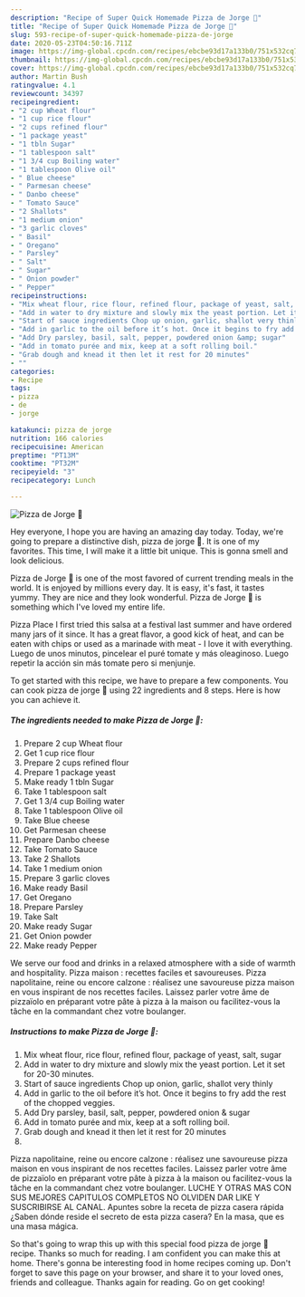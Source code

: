 ```yaml
---
description: "Recipe of Super Quick Homemade Pizza de Jorge 🥰"
title: "Recipe of Super Quick Homemade Pizza de Jorge 🥰"
slug: 593-recipe-of-super-quick-homemade-pizza-de-jorge
date: 2020-05-23T04:50:16.711Z
image: https://img-global.cpcdn.com/recipes/ebcbe93d17a133b0/751x532cq70/pizza-de-jorge-🥰-recipe-main-photo.jpg
thumbnail: https://img-global.cpcdn.com/recipes/ebcbe93d17a133b0/751x532cq70/pizza-de-jorge-🥰-recipe-main-photo.jpg
cover: https://img-global.cpcdn.com/recipes/ebcbe93d17a133b0/751x532cq70/pizza-de-jorge-🥰-recipe-main-photo.jpg
author: Martin Bush
ratingvalue: 4.1
reviewcount: 34397
recipeingredient:
- "2 cup Wheat flour"
- "1 cup rice flour"
- "2 cups refined flour"
- "1 package yeast"
- "1 tbln Sugar"
- "1 tablespoon salt"
- "1 3/4 cup Boiling water"
- "1 tablespoon Olive oil"
- " Blue cheese"
- " Parmesan cheese"
- " Danbo cheese"
- " Tomato Sauce"
- "2 Shallots"
- "1 medium onion"
- "3 garlic cloves"
- " Basil"
- " Oregano"
- " Parsley"
- " Salt"
- " Sugar"
- " Onion powder"
- " Pepper"
recipeinstructions:
- "Mix wheat flour, rice flour, refined flour, package of yeast, salt, sugar"
- "Add in water to dry mixture and slowly mix the yeast portion. Let it set for 20-30 minutes."
- "Start of sauce ingredients Chop up onion, garlic, shallot very thinly"
- "Add in garlic to the oil before it’s hot. Once it begins to fry add the rest of the chopped veggies."
- "Add Dry parsley, basil, salt, pepper, powdered onion &amp; sugar"
- "Add in tomato purée and mix, keep at a soft rolling boil."
- "Grab dough and knead it then let it rest for 20 minutes"
- ""
categories:
- Recipe
tags:
- pizza
- de
- jorge

katakunci: pizza de jorge 
nutrition: 166 calories
recipecuisine: American
preptime: "PT13M"
cooktime: "PT32M"
recipeyield: "3"
recipecategory: Lunch

---
```



![Pizza de Jorge 🥰](https://img-global.cpcdn.com/recipes/ebcbe93d17a133b0/751x532cq70/pizza-de-jorge-🥰-recipe-main-photo.jpg)

Hey everyone, I hope you are having an amazing day today. Today, we're going to prepare a distinctive dish, pizza de jorge 🥰. It is one of my favorites. This time, I will make it a little bit unique. This is gonna smell and look delicious.

Pizza de Jorge 🥰 is one of the most favored of current trending meals in the world. It is enjoyed by millions every day. It is easy, it's fast, it tastes yummy. They are nice and they look wonderful. Pizza de Jorge 🥰 is something which I've loved my entire life.

Pizza Place I first tried this salsa at a festival last summer and have ordered many jars of it since. It has a great flavor, a good kick of heat, and can be eaten with chips or used as a marinade with meat - I love it with everything. Luego de unos minutos, pincelear el puré tomate y más oleaginoso. Luego repetir la acción sin más tomate pero si menjunje.


To get started with this recipe, we have to prepare a few components. You can cook pizza de jorge 🥰 using 22 ingredients and 8 steps. Here is how you can achieve it.

<!--inarticleads1-->

##### The ingredients needed to make Pizza de Jorge 🥰:

1. Prepare 2 cup Wheat flour
1. Get 1 cup rice flour
1. Prepare 2 cups refined flour
1. Prepare 1 package yeast
1. Make ready 1 tbln Sugar
1. Take 1 tablespoon salt
1. Get 1 3/4 cup Boiling water
1. Take 1 tablespoon Olive oil
1. Take  Blue cheese
1. Get  Parmesan cheese
1. Prepare  Danbo cheese
1. Take  Tomato Sauce
1. Take 2 Shallots
1. Take 1 medium onion
1. Prepare 3 garlic cloves
1. Make ready  Basil
1. Get  Oregano
1. Prepare  Parsley
1. Take  Salt
1. Make ready  Sugar
1. Get  Onion powder
1. Make ready  Pepper


We serve our food and drinks in a relaxed atmosphere with a side of warmth and hospitality. Pizza maison : recettes faciles et savoureuses. Pizza napolitaine, reine ou encore calzone : réalisez une savoureuse pizza maison en vous inspirant de nos recettes faciles. Laissez parler votre âme de pizzaïolo en préparant votre pâte à pizza à la maison ou facilitez-vous la tâche en la commandant chez votre boulanger. 

<!--inarticleads2-->

##### Instructions to make Pizza de Jorge 🥰:

1. Mix wheat flour, rice flour, refined flour, package of yeast, salt, sugar
1. Add in water to dry mixture and slowly mix the yeast portion. Let it set for 20-30 minutes.
1. Start of sauce ingredients Chop up onion, garlic, shallot very thinly
1. Add in garlic to the oil before it’s hot. Once it begins to fry add the rest of the chopped veggies.
1. Add Dry parsley, basil, salt, pepper, powdered onion &amp; sugar
1. Add in tomato purée and mix, keep at a soft rolling boil.
1. Grab dough and knead it then let it rest for 20 minutes
1. 


Pizza napolitaine, reine ou encore calzone : réalisez une savoureuse pizza maison en vous inspirant de nos recettes faciles. Laissez parler votre âme de pizzaïolo en préparant votre pâte à pizza à la maison ou facilitez-vous la tâche en la commandant chez votre boulanger. LUCHE Y OTRAS MAS CON SUS MEJORES CAPITULOS COMPLETOS NO OLVIDEN DAR LIKE Y SUSCRIBIRSE AL CANAL. Apuntes sobre la receta de pizza casera rápida ¿Saben dónde reside el secreto de esta pizza casera? En la masa, que es una masa mágica. 

So that's going to wrap this up with this special food pizza de jorge 🥰 recipe. Thanks so much for reading. I am confident you can make this at home. There's gonna be interesting food in home recipes coming up. Don't forget to save this page on your browser, and share it to your loved ones, friends and colleague. Thanks again for reading. Go on get cooking!
